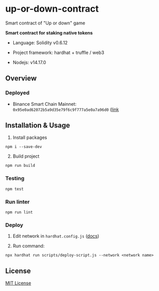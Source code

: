 # up-or-down-contract

Smart contract of "Up or down" game

**Smart contract for staking native tokens**

- Language: Solidity v0.6.12

- Project framework: hardhat + truffle / web3

- Nodejs: v14.17.0

## Overview

### Deployed

- Binance Smart Chain Mainnet: ```0x95e0ad62072b5a9d35e79f6c9f777a5e0a7a96d0``` ([link](https://bscscan.com/address/0x95e0ad62072b5a9d35e79f6c9f777a5e0a7a96d0)

## Installation & Usage

1. Install packages
```
npm i --save-dev
```

2. Build project
```
npm run build
```

### Testing

```
npm test
```

### Run linter

```
npm run lint
```

### Deploy

1. Edit network in ```hardhat.config.js``` ([docs](https://hardhat.org/config/))

2. Run command:
```
npx hardhat run scripts/deploy-script.js --network <network name>
```

## License

[MIT License](./LICENSE)